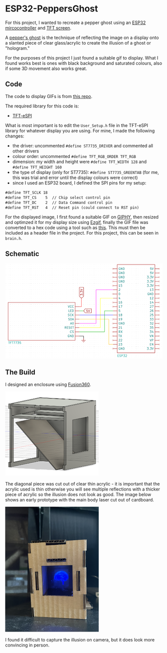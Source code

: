 # ESP32-PeppersGhost
For this project, I wanted to recreate a pepper ghost using an [ESP32 mircocontroller](https://www.amazon.ca/dp/B0C9THDPXP?ref=ppx_yo2ov_dt_b_fed_asin_title&th=1) and [TFT screen](https://www.amazon.ca/dp/B07BFV69DZ?ref=ppx_yo2ov_dt_b_fed_asin_title).

A [pepper's ghost](https://en.wikipedia.org/wiki/Pepper%27s_ghost) is the technique of reflecting the image on a display onto a slanted piece of clear glass/acrylic to create the illusion of a ghost or "hologram."

For the purposes of this project I just found a suitable gif to display.  What I found works best is ones with black background and saturated colours, also if some 3D movement also works great.

## Code
The code to display GIFs is from [this repo](https://github.com/thelastoutpostworkshop/animated_gif_memory).

The required library for this code is:
- [TFT-eSPI](https://github.com/Bodmer/TFT_eSPI)

What is most important is to edit the `User_Setup.h` file in the TFT-eSPI library for whatever display you are using.  For mine, I made the following changes:
- the driver: uncommented `#define ST7735_DRIVER` and commented all other drivers
- colour order: uncommented `#define TFT_RGB_ORDER TFT_RGB`
- dimension: my width and height were `#define TFT_WIDTH 128` and `#define TFT_HEIGHT 160`
- the type of display (only for ST7735): `#define ST7735_GREENTAB` (for me, this was trial and error until the display colours were correct)
- since I used an ESP32 board, I defined the SPI pins for my setup:
```#define TFT_MOSI 23
#define TFT_SCLK 18
#define TFT_CS    5  // Chip select control pin
#define TFT_DC    2  // Data Command control pin
#define TFT_RST   4  // Reset pin (could connect to RST pin)
```

For the displayed image, I first found a suitable GIF on [GIPHY](https://giphy.com/), then resized and optimzed it for my display size using [Ezgif](https://ezgif.com/), finally the GIF file was converted to a hex code using a tool such as [this](https://tomeko.net/online_tools/file_to_hex.php?lang=en).  This must then be included as a header file in the project.  For this project, this can be seen in `brain.h`.

## Schematic
<img src="https://github.com/chnanc001/ESP32-PeppersGhost/blob/main/peppersGhost/Images/schematic.PNG" width="600">

## The Build
I designed an enclosure using [Fusion360](https://www.autodesk.com/ca-en/products/fusion-360/personal).  

<img src="https://github.com/chnanc001/ESP32-PeppersGhost/blob/main/peppersGhost/Images/CAD.PNG" width="300">

The diagonal piece was cut out of clear thin acrylic - it is important that the acrylic used is thin otherwise you will see multiple reflections with a thicker piece of acrylic so the illusion does not look as good.  The image below shows an early prototype with the main body laser cut out of cardboard.

<img src="https://github.com/chnanc001/ESP32-PeppersGhost/blob/main/peppersGhost/Images/Prototype.jpg" width="300">

I found it difficult to capture the illusion on camera, but it does look more convincing in person.


